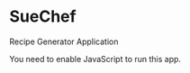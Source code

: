 # SueChef
Recipe Generator Application
<!DOCTYPE html>
<html lang="en">
  <head>
    <meta charset="utf-8" />
    <link rel="icon" href="%PUBLIC_URL%/chefHat.ico" />
    <meta name="viewport" content="width=device-width, initial-scale=1" />
    <meta name="theme-color" content="#000000" />
    <meta
      name="description"
      content="A recipe finder based on what you have in your fridge!"
    />
    <link rel="apple-touch-icon" href="%PUBLIC_URL%/chefHat.png" />
    <!--
      manifest.json provides metadata used when your web app is installed on a
      user's mobile device or desktop. See https://developers.google.com/web/fundamentals/web-app-manifest/
    -->
    <link rel="manifest" href="%PUBLIC_URL%/manifest.json" />
    <link rel="preconnect" href="https://fonts.gstatic.com">
    <link href="https://fonts.googleapis.com/css2?family=Nunito+Sans:wght@300&display=swap" rel="stylesheet">
    <link href="https://fonts.googleapis.com/css2?family=Bodoni+Moda:ital,wght@0,400;0,500;0,600;0,700;0,800;0,900;1,400;1,500;1,600;1,700;1,800;1,900&display=swap" rel="stylesheet">
    <title>Sue Chef</title>
  </head>
  <body>
    <noscript>You need to enable JavaScript to run this app.</noscript>
    <div id="root"></div>
  </body>
</html>
